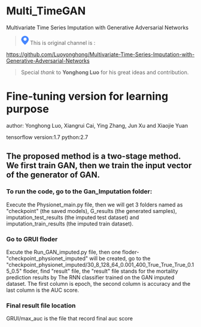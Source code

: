 # Multi_TimeGAN
Multivariate Time Series Imputation with Generative Adversarial Networks
><img src="https://github.com/Tommy-Ngx/Tommy_Bio/blob/master/images/loc.png" alt="Pic" title="Title" width=20 />
>This is original channel is : 
https://github.com/Luoyonghong/Multivariate-Time-Series-Imputation-with-Generative-Adversarial-Networks 
>
>Special <em>thank</em> to <strong>Yonghong Luo</strong> for his great ideas and contribution. 

# Fine-tuning version for learning purpose
 author: Yonghong Luo, Xiangrui Cai, Ying Zhang, Jun Xu and Xiaojie Yuan
 
 tensorflow version:1.7 python:2.7
## The proposed method is a two-stage method. We first train GAN, then we train the input vector of the generator of GAN.
### To run the code, go to the Gan_Imputation folder:
 Execute the Physionet_main.py file, then we will get 3 folders named as "checkpoint" (the saved models), G_results (the generated samples), imputation_test_results (the imputed test dataset) and imputation_train_results (the imputed train dataset).
 
### Go to GRUI floder
Excute the Run_GAN_imputed.py file, then one floder-"checkpoint_physionet_imputed" will be created, go to the "checkpoint_physionet_imputed/30_8_128_64_0.001_400_True_True_True_0.15_0.5" floder, find "result" file, the "result" file stands for the mortality prediction results by The RNN classifier trained on the GAN imputed dataset. The first column is epoch, the second column is accuracy and the last column is the AUC score.
### Final result file location
GRUI/max_auc is the file that record final auc score
